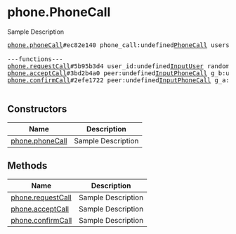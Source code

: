# phone.PhoneCall

Sample Description

<pre>
<a href="../constructor/phone.phoneCall">phone.phoneCall</a>#ec82e140 phone_call:undefined<a href="../type/PhoneCall.md">PhoneCall</a> users:undefinedVector&lt;<a href="../type/User.md">User</a>&gt; = undefined<a href="../type/phone.PhoneCall.md">phone.PhoneCall</a>;

---functions---
<a href="../method/phone.requestCall">phone.requestCall</a>#5b95b3d4 user_id:undefined<a href="../type/InputUser.md">InputUser</a> random_id:undefined<a href="../type/int.md">int</a> g_a_hash:undefined<a href="../type/bytes.md">bytes</a> protocol:undefined<a href="../type/PhoneCallProtocol.md">PhoneCallProtocol</a> = undefined<a href="../type/phone.PhoneCall.md">phone.PhoneCall</a>;
<a href="../method/phone.acceptCall">phone.acceptCall</a>#3bd2b4a0 peer:undefined<a href="../type/InputPhoneCall.md">InputPhoneCall</a> g_b:undefined<a href="../type/bytes.md">bytes</a> protocol:undefined<a href="../type/PhoneCallProtocol.md">PhoneCallProtocol</a> = undefined<a href="../type/phone.PhoneCall.md">phone.PhoneCall</a>;
<a href="../method/phone.confirmCall">phone.confirmCall</a>#2efe1722 peer:undefined<a href="../type/InputPhoneCall.md">InputPhoneCall</a> g_a:undefined<a href="../type/bytes.md">bytes</a> key_fingerprint:undefined<a href="../type/long.md">long</a> protocol:undefined<a href="../type/PhoneCallProtocol.md">PhoneCallProtocol</a> = undefined<a href="../type/phone.PhoneCall.md">phone.PhoneCall</a>;

</pre>

## Constructors

| Name | Description |
|------|-------------|
| [phone.phoneCall](../constructor/phone.phoneCall.md) | Sample Description |

## Methods

| Name | Description |
|------|-------------|
| [phone.requestCall](../method/phone.requestCall.md) | Sample Description |
| [phone.acceptCall](../method/phone.acceptCall.md) | Sample Description |
| [phone.confirmCall](../method/phone.confirmCall.md) | Sample Description |
